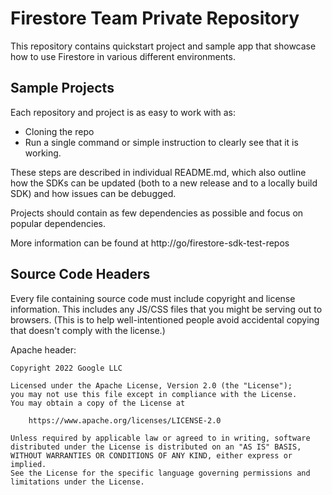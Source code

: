 
# Firestore Team Private Repository

This repository contains quickstart project and sample app that showcase
how to use Firestore in various different environments.


## Sample Projects

Each repository and project is as easy to work with as: 
- Cloning the repo
- Run a single command or simple instruction to clearly see that it is working.

These steps are described in individual README.md, which also outline how the
SDKs can be updated (both to a new release and  to a locally build SDK) and
how issues can be debugged.

Projects should contain as few dependencies as possible and focus on popular
dependencies.

More information can be found at http://go/firestore-sdk-test-repos


## Source Code Headers

Every file containing source code must include copyright and license
information. This includes any JS/CSS files that you might be serving out to
browsers. (This is to help well-intentioned people avoid accidental copying that
doesn't comply with the license.)

Apache header:

    Copyright 2022 Google LLC

    Licensed under the Apache License, Version 2.0 (the "License");
    you may not use this file except in compliance with the License.
    You may obtain a copy of the License at

        https://www.apache.org/licenses/LICENSE-2.0

    Unless required by applicable law or agreed to in writing, software
    distributed under the License is distributed on an "AS IS" BASIS,
    WITHOUT WARRANTIES OR CONDITIONS OF ANY KIND, either express or implied.
    See the License for the specific language governing permissions and
    limitations under the License.
